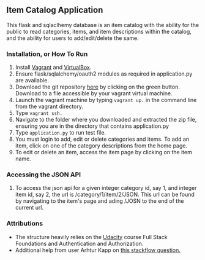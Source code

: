 ## Item Catalog Application

This flask and sqlaclhemy database is an item catalog with the ability for the public to read categories, items, and item descriptions within the catalog, and the ability for users to add/edit/delete the same.

### Installation, or How To Run

1.  Install [Vagrant](https://www.vagrantup.com/) and [VirtualBox](https://www.virtualbox.org/).
2.  Ensure flask/sqlalchemy/oauth2 modules as required in application.py are available.
3.  Download the git repository [here](https://github.com/acct252000/udacity_item_catalog) by clicking on the green button.  Download to a file accessible by your vagrant virtual machine.
4.  Launch the vagrant machine by typing `vagrant up.` in the command line from the vagrant directory.
5.  Type `vagrant ssh.`
6.  Navigate to the folder where you downloaded and extracted the zip file, ensuring you are in the directory that contains application.py
7.  Type `application.py` to run test file.
8.  You must login to add, edit or delete categories and items.  To add an item, click on one of the category descriptions from the home page.
9.  To edit or delete an item, access the item page by clicking on the item name.

### Accessing the JSON API

1.  To access the json api for a given integer category id, say 1, and integer item id, say 2, the url is /category/1/item/2/JSON.  This url can be found by navigating to the item's page and ading /JOSN to the end of the current url.

### Attributions

* The structure heavily relies on the [Udacity](https://www.udacity.com) course Full Stack Foundations and Authentication and Authorization.
* Additional help from user Arhtur Kapp on [this stackflow question.](http://stackoverflow.com/questions/14580346/vertical-divider-between-two-column-in-bootstrap)
